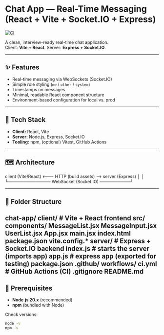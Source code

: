 # Chat App — Real-Time Messaging (React + Vite + Socket.IO + Express)

[![CI](https://github.com/zhanz565/chat-app/actions/workflows/ci.yml/badge.svg)](https://github.com/zhanz565/chat-app/actions/workflows/ci.yml)

A clean, interview-ready real-time chat application.  
Client: **Vite + React**. Server: **Express + Socket.IO**.

---

## ✨ Features
- Real-time messaging via WebSockets (Socket.IO)
- Simple role styling (`me` / `other` / `system`)
- Timestamps on messages
- Minimal, readable React component structure
- Environment-based configuration for local vs. prod

---

## 🧱 Tech Stack
- **Client:** React, Vite
- **Server:** Node.js, Express, Socket.IO
- **Tooling:** npm, (optional) Vitest, GitHub Actions

---

## 🗺️ Architecture
client (Vite/React) <——— HTTP (build assets) ——> server (Express)
│ │
└────────────── WebSocket (Socket.IO) ──────────┘

---

## 📁 Folder Structure
chat-app/
    client/ # Vite + React frontend
        src/
            components/
                MessageList.jsx
                MessageInput.jsx
                UserList.jsx
                App.jsx
                main.jsx
                index.html
                package.json
                vite.config.*
    server/ # Express + Socket.IO backend
        index.js # starts the server (imports app)
        app.js # express app (exported for testing)
        package.json
    .github/
        workflows/
        ci.yml # GitHub Actions (CI)
        .gitignore
    README.md
---

## 🔧 Prerequisites
- **Node.js 20.x** (recommended)  
- **npm** (bundled with Node)

Check versions:
```bash
node -v
npm -v
